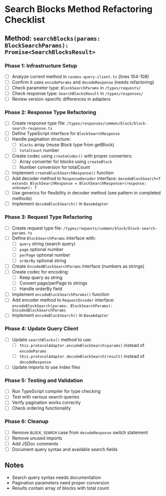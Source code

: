 # Search Blocks Method Refactoring Checklist

## Method: `searchBlocks(params: BlockSearchParams): Promise<SearchBlocksResult>`

### Phase 1: Infrastructure Setup
- [ ] Analyze current method in `cosmos-query-client.ts` (lines 104-108)
- [ ] Confirm it uses `encodeParams` and `decodeResponse` (needs refactoring)
- [ ] Check parameter type: `BlockSearchParams` in `/types/requests/`
- [ ] Check response type: `SearchBlocksResult` in `/types/responses/`
- [ ] Review version-specific differences in adapters

### Phase 2: Response Type Refactoring
- [ ] Create response type file: `/types/responses/common/block/block-search-response.ts`
- [ ] Define TypeScript interface for `BlockSearchResponse`
- [ ] Handle pagination structure:
  - [ ] `blocks` array (reuse Block type from getBlock)
  - [ ] `totalCount` number
- [ ] Create codec using `createCodec()` with proper converters:
  - [ ] Array converter for blocks using `createBlock`
  - [ ] Number conversion for totalCount
- [ ] Implement `createBlockSearchResponse()` function
- [ ] Add decoder method to `ResponseDecoder` interface: `decodeBlockSearch<T extends BlockSearchResponse = BlockSearchResponse>(response: unknown): T`
- [ ] Use generics for flexibility in decoder method (see pattern in completed methods)
- [ ] Implement `decodeBlockSearch()` in `BaseAdapter`

### Phase 3: Request Type Refactoring
- [ ] Create request type file: `/types/requests/common/block/block-search-params.ts`
- [ ] Define `BlockSearchParams` interface with:
  - [ ] `query` string (search query)
  - [ ] `page` optional number
  - [ ] `perPage` optional number
  - [ ] `orderBy` optional string
- [ ] Create `EncodedBlockSearchParams` interface (numbers as strings)
- [ ] Create codec for encoding:
  - [ ] Keep query as string
  - [ ] Convert page/perPage to strings
  - [ ] Handle orderBy field
- [ ] Implement `encodeBlockSearchParams()` function
- [ ] Add encoder method to `RequestEncoder` interface: `encodeBlockSearch(params: BlockSearchParams): EncodedBlockSearchParams`
- [ ] Implement `encodeBlockSearch()` in `BaseAdapter`

### Phase 4: Update Query Client
- [ ] Update `searchBlocks()` method to use:
  - [ ] `this.protocolAdapter.encodeBlockSearch(params)` instead of `encodeParams`
  - [ ] `this.protocolAdapter.decodeBlockSearch(result)` instead of `decodeResponse`
- [ ] Update imports to use index files

### Phase 5: Testing and Validation
- [ ] Run TypeScript compiler for type checking
- [ ] Test with various search queries
- [ ] Verify pagination works correctly
- [ ] Check ordering functionality

### Phase 6: Cleanup
- [ ] Remove `BLOCK_SEARCH` case from `decodeResponse` switch statement
- [ ] Remove unused imports
- [ ] Add JSDoc comments
- [ ] Document query syntax and available search fields

## Notes
- Search query syntax needs documentation
- Pagination parameters need proper conversion
- Results contain array of blocks with total count